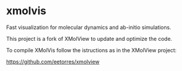 # xmolvis
Fast visualization for molecular dynamics and ab-initio simulations.

This project is a fork of XMolView to update and optimize the code.

To compile XMolVis follow the istructions as in the XMolView project:

https://github.com/eetorres/xmolview
